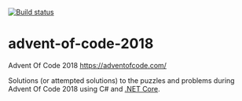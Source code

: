 [![Build status](https://dev.azure.com/larsnystrom/Advent%20of%20Code%202018/_apis/build/status/Advent%20of%20Code%202018-ASP.NET%20Core-CI)](https://dev.azure.com/larsnystrom/Advent%20of%20Code%202018/_build/latest?definitionId=3)

# advent-of-code-2018
Advent Of Code 2018 https://adventofcode.com/

Solutions (or attempted solutions) to the puzzles and problems during Advent Of Code 2018 using C# and [.NET Core](https://dotnet.microsoft.com/).